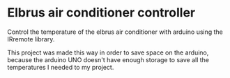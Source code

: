 # Elbrus air conditioner controller
Control the temperature of the elbrus air conditioner with arduino using the IRremote library.

This project was made this way in order to save space on the arduino, because the arduino UNO doesn't have enough storage to save all the temperatures I needed to my project.
